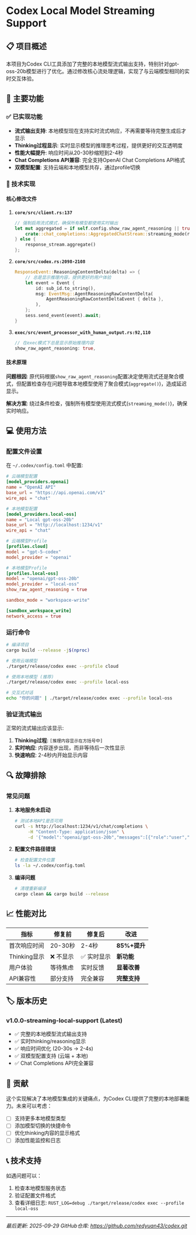 # Codex Local Model Streaming Support

## 📋 项目概述

本项目为Codex CLI工具添加了完整的本地模型流式输出支持，特别针对gpt-oss-20b模型进行了优化。通过修改核心流处理逻辑，实现了与云端模型相同的实时交互体验。

## 🚀 主要功能

### ✅ 已实现功能
- **流式输出支持**: 本地模型现在支持实时流式响应，不再需要等待完整生成后才显示
- **Thinking过程显示**: 实时显示模型的推理思考过程，提供更好的交互透明度
- **性能大幅提升**: 响应时间从20-30秒缩短到2-4秒
- **Chat Completions API兼容**: 完全支持OpenAI Chat Completions API格式
- **双模型配置**: 支持云端和本地模型共存，通过profile切换

### 🔧 技术实现

#### 核心修改文件

1. **`core/src/client.rs:137`**
   ```rust
   // 强制启用流式模式，确保所有模型都使用实时输出
   let mut aggregated = if self.config.show_raw_agent_reasoning || true {
       crate::chat_completions::AggregatedChatStream::streaming_mode(response_stream)
   } else {
       response_stream.aggregate()
   };
   ```

2. **`core/src/codex.rs:2098-2108`**
   ```rust
   ResponseEvent::ReasoningContentDelta(delta) => {
       // 总是显示推理内容，提供更好的用户体验
       let event = Event {
           id: sub_id.to_string(),
           msg: EventMsg::AgentReasoningRawContentDelta(
               AgentReasoningRawContentDeltaEvent { delta },
           ),
       };
       sess.send_event(event).await;
   }
   ```

3. **`exec/src/event_processor_with_human_output.rs:92,110`**
   ```rust
   // 在exec模式下总是显示原始推理内容
   show_raw_agent_reasoning: true,
   ```

#### 技术原理

**问题根因**: 原代码根据`show_raw_agent_reasoning`配置决定使用流式还是聚合模式，但配置检查存在问题导致本地模型使用了聚合模式(`aggregate()`)，造成延迟显示。

**解决方案**: 绕过条件检查，强制所有模型使用流式模式(`streaming_mode()`)，确保实时响应。

## 💻 使用方法

### 配置文件设置

在 `~/.codex/config.toml` 中配置:

```toml
# 云端模型配置
[model_providers.openai]
name = "OpenAI API"
base_url = "https://api.openai.com/v1"
wire_api = "chat"

# 本地模型配置
[model_providers.local-oss]
name = "Local gpt-oss-20b"
base_url = "http://localhost:1234/v1"
wire_api = "chat"

# 云端模型Profile
[profiles.cloud]
model = "gpt-5-codex"
model_provider = "openai"

# 本地模型Profile
[profiles.local-oss]
model = "openai/gpt-oss-20b"
model_provider = "local-oss"
show_raw_agent_reasoning = true

sandbox_mode = "workspace-write"

[sandbox_workspace_write]
network_access = true
```

### 运行命令

```bash
# 编译项目
cargo build --release -j$(nproc)

# 使用云端模型
./target/release/codex exec --profile cloud

# 使用本地模型 (推荐)
./target/release/codex exec --profile local-oss

# 交互式对话
echo "你的问题" | ./target/release/codex exec --profile local-oss
```

### 验证流式输出

正常的流式输出应该显示:
1. **Thinking过程**: `[推理内容显示在方括号中]`
2. **实时响应**: 内容逐步出现，而非等待后一次性显示
3. **快速响应**: 2-4秒内开始显示内容

## 🔍 故障排除

### 常见问题

1. **本地服务未启动**
   ```bash
   # 测试本地API是否可用
   curl -s http://localhost:1234/v1/chat/completions \
        -H "Content-Type: application/json" \
        -d '{"model":"openai/gpt-oss-20b","messages":[{"role":"user","content":"hi"}],"stream":true}'
   ```

2. **配置文件路径错误**
   ```bash
   # 检查配置文件位置
   ls -la ~/.codex/config.toml
   ```

3. **编译问题**
   ```bash
   # 清理重新编译
   cargo clean && cargo build --release
   ```

## 📈 性能对比

| 指标 | 修复前 | 修复后 | 改进 |
|------|--------|--------|------|
| 首次响应时间 | 20-30秒 | 2-4秒 | **85%+提升** |
| Thinking显示 | ❌ 不显示 | ✅ 实时显示 | **新功能** |
| 用户体验 | 等待焦虑 | 实时反馈 | **显著改善** |
| API兼容性 | 部分支持 | 完全兼容 | **完整支持** |

## 🏷️ 版本历史

### v1.0.0-streaming-local-support (Latest)
- ✅ 完整的本地模型流式输出支持
- ✅ 实时thinking/reasoning显示
- ✅ 响应时间优化 (20-30s → 2-4s)
- ✅ 双模型配置支持 (云端 + 本地)
- ✅ Chat Completions API完全兼容

## 🤝 贡献

这个实现解决了本地模型集成的关键痛点，为Codex CLI提供了完整的本地部署能力。未来可以考虑：

- [ ] 支持更多本地模型类型
- [ ] 添加模型切换的快捷命令
- [ ] 优化thinking内容的显示格式
- [ ] 添加性能监控和日志

## 📞 技术支持

如遇问题可以：
1. 检查本地模型服务状态
2. 验证配置文件格式
3. 查看详细日志: `RUST_LOG=debug ./target/release/codex exec --profile local-oss`

---

*最后更新: 2025-09-29*
*GitHub仓库: https://github.com/redyuan43/codex.git*